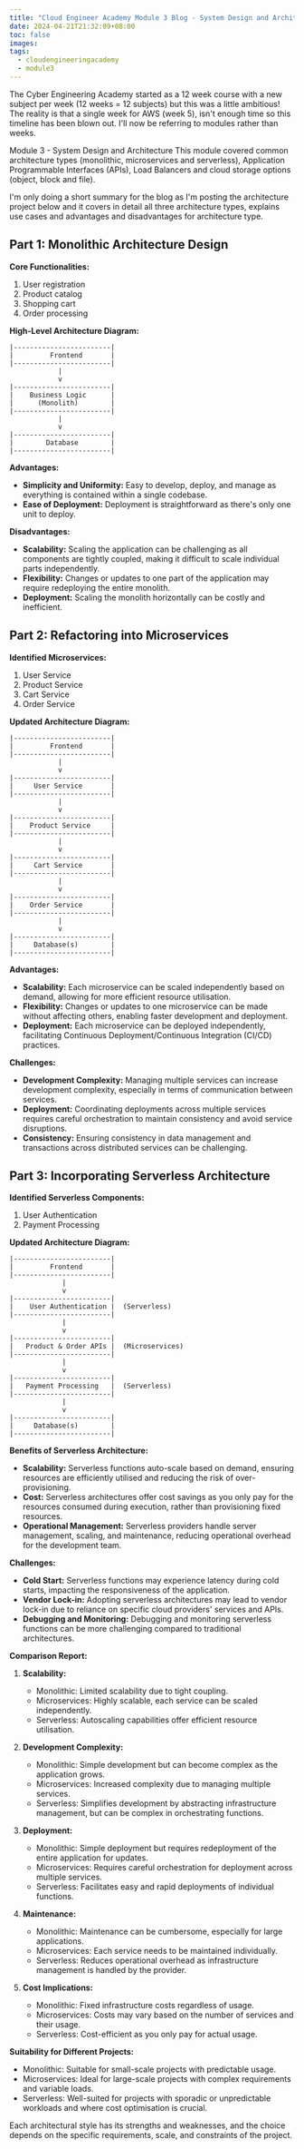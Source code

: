 ```yaml
---
title: "Cloud Engineer Academy Module 3 Blog - System Design and Architecture"
date: 2024-04-21T21:32:09+08:00
toc: false
images:
tags: 
  - cloudengineeringacademy
  - module3
---
```


The Cyber Engineering Academy started as a 12 week course with a new subject per week (12 weeks = 12 subjects) but this was a little ambitious! The reality is that a single week for AWS (week 5), isn't enough time so this timeline has been blown out. I'll now be referring to modules rather than weeks.

Module 3 - System Design and Architecture
This module covered common architecture types (monolithic, microservices and serverless), Application Programmable Interfaces (APIs), Load Balancers and cloud storage options (object, block and file). 

I'm only doing a short summary for the blog as I'm posting the architecture project below and it covers in detail all three architecture types, explains use cases and advantages and disadvantages for architecture type. 

## Part 1: Monolithic Architecture Design

**Core Functionalities:**
1. User registration
2. Product catalog
3. Shopping cart
4. Order processing

**High-Level Architecture Diagram:**

```
|------------------------|
|         Frontend       |
|------------------------|
            |
            v
|------------------------|
|    Business Logic      |
|      (Monolith)        |
|------------------------|
            |
            v
|------------------------|
|        Database        |
|------------------------|
```

**Advantages:**
- **Simplicity and Uniformity:** Easy to develop, deploy, and manage as everything is contained within a single codebase.
- **Ease of Deployment:** Deployment is straightforward as there's only one unit to deploy.

**Disadvantages:**
- **Scalability:** Scaling the application can be challenging as all components are tightly coupled, making it difficult to scale individual parts independently.
- **Flexibility:** Changes or updates to one part of the application may require redeploying the entire monolith.
- **Deployment:** Scaling the monolith horizontally can be costly and inefficient.

## Part 2: Refactoring into Microservices

**Identified Microservices:**
1. User Service
2. Product Service
3. Cart Service
4. Order Service

**Updated Architecture Diagram:**

```
|------------------------|
|         Frontend       |
|------------------------|
            |
            v
|------------------------|
|     User Service       |
|------------------------|
            |
            v
|------------------------|
|    Product Service     |
|------------------------|
            |
            v
|------------------------|
|     Cart Service       |
|------------------------|
            |
            v
|------------------------|
|    Order Service       |
|------------------------|
            |
            v
|------------------------|
|     Database(s)        |
|------------------------|
```

**Advantages:**
- **Scalability:** Each microservice can be scaled independently based on demand, allowing for more efficient resource utilisation.
- **Flexibility:** Changes or updates to one microservice can be made without affecting others, enabling faster development and deployment.
- **Deployment:** Each microservice can be deployed independently, facilitating Continuous Deployment/Continuous Integration (CI/CD) practices.

**Challenges:**
- **Development Complexity:** Managing multiple services can increase development complexity, especially in terms of communication between services.
- **Deployment:** Coordinating deployments across multiple services requires careful orchestration to maintain consistency and avoid service disruptions.
- **Consistency:** Ensuring consistency in data management and transactions across distributed services can be challenging.

## Part 3: Incorporating Serverless Architecture

**Identified Serverless Components:**
1. User Authentication
2. Payment Processing

**Updated Architecture Diagram:**

```
|------------------------|
|         Frontend       |
|------------------------|
             |
             v
|------------------------|
|    User Authentication |  (Serverless)
|------------------------|
             |
             v
|------------------------|
|   Product & Order APIs |  (Microservices)
|------------------------|
             |
             v
|------------------------|
|   Payment Processing   |  (Serverless)
|------------------------|
             |
             v
|------------------------|
|     Database(s)        |
|------------------------|
```

**Benefits of Serverless Architecture:**
- **Scalability:** Serverless functions auto-scale based on demand, ensuring resources are efficiently utilised and reducing the risk of over-provisioning.
- **Cost:** Serverless architectures offer cost savings as you only pay for the resources consumed during execution, rather than provisioning fixed resources.
- **Operational Management:** Serverless providers handle server management, scaling, and maintenance, reducing operational overhead for the development team.

**Challenges:**
- **Cold Start:** Serverless functions may experience latency during cold starts, impacting the responsiveness of the application.
- **Vendor Lock-in:** Adopting serverless architectures may lead to vendor lock-in due to reliance on specific cloud providers' services and APIs.
- **Debugging and Monitoring:** Debugging and monitoring serverless functions can be more challenging compared to traditional architectures.

**Comparison Report:**

1. **Scalability:**
   - Monolithic: Limited scalability due to tight coupling.
   - Microservices: Highly scalable, each service can be scaled independently.
   - Serverless: Autoscaling capabilities offer efficient resource utilisation.

2. **Development Complexity:**
   - Monolithic: Simple development but can become complex as the application grows.
   - Microservices: Increased complexity due to managing multiple services.
   - Serverless: Simplifies development by abstracting infrastructure management, but can be complex in orchestrating functions.

3. **Deployment:**
   - Monolithic: Simple deployment but requires redeployment of the entire application for updates.
   - Microservices: Requires careful orchestration for deployment across multiple services.
   - Serverless: Facilitates easy and rapid deployments of individual functions.

4. **Maintenance:**
   - Monolithic: Maintenance can be cumbersome, especially for large applications.
   - Microservices: Each service needs to be maintained individually.
   - Serverless: Reduces operational overhead as infrastructure management is handled by the provider.

5. **Cost Implications:**
   - Monolithic: Fixed infrastructure costs regardless of usage.
   - Microservices: Costs may vary based on the number of services and their usage.
   - Serverless: Cost-efficient as you only pay for actual usage.

**Suitability for Different Projects:**
- Monolithic: Suitable for small-scale projects with predictable usage.
- Microservices: Ideal for large-scale projects with complex requirements and variable loads.
- Serverless: Well-suited for projects with sporadic or unpredictable workloads and where cost optimisation is crucial.

Each architectural style has its strengths and weaknesses, and the choice depends on the specific requirements, scale, and constraints of the project.